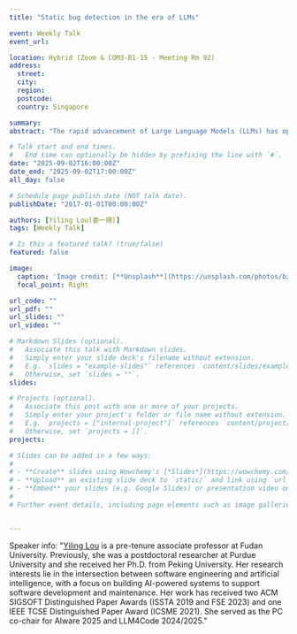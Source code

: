 ```yaml
---
title: "Static bug detection in the era of LLMs"

event: Weekly Talk
event_url: 

location: Hybrid (Zoom & COM3-B1-15 - Meeting Rm 92)
address:
  street: 
  city: 
  region: 
  postcode:
  country: Singapore

summary: 
abstract: "The rapid advancement of Large Language Models (LLMs) has opened new opportunities for static bug and vulnerability detection, offering complementary insights to traditional static analysis. In this talk, I will present our recent work on LLM-based static bug detection, highlighting how LLMs can extend the knowledge boundary of static analysis to achieve higher precision and recall in bug detection. Moreover, I will also discuss the promise and the limitations of LLMs in practical vulnerability detection."

# Talk start and end times.
#   End time can optionally be hidden by prefixing the line with `#`.
date: "2025-09-02T16:00:00Z"
date_end: "2025-09-02T17:00:00Z"
all_day: false

# Schedule page publish date (NOT talk date).
publishDate: "2017-01-01T00:00:00Z"

authors: [Yiling Lou(娄一翎)]
tags: [Weekly Talk]

# Is this a featured talk? (true/false)
featured: false

image:
  caption: 'Image credit: [**Unsplash**](https://unsplash.com/photos/bzdhc5b3Bxs)'
  focal_point: Right

url_code: ""
url_pdf: ""
url_slides: ""
url_video: ""

# Markdown Slides (optional).
#   Associate this talk with Markdown slides.
#   Simply enter your slide deck's filename without extension.
#   E.g. `slides = "example-slides"` references `content/slides/example-slides.md`.
#   Otherwise, set `slides = ""`.
slides:

# Projects (optional).
#   Associate this post with one or more of your projects.
#   Simply enter your project's folder or file name without extension.
#   E.g. `projects = ["internal-project"]` references `content/project/deep-learning/index.md`.
#   Otherwise, set `projects = []`.
projects:

# Slides can be added in a few ways:
# 
# - **Create** slides using Wowchemy's [*Slides*](https://wowchemy.com/docs/managing-content/#create-slides) feature and link using `slides` parameter in the front matter of the talk file
# - **Upload** an existing slide deck to `static/` and link using `url_slides` parameter in the front matter of the talk file
# - **Embed** your slides (e.g. Google Slides) or presentation video on this page using [shortcodes](https://wowchemy.com/docs/writing-markdown-latex/).
# 
# Further event details, including page elements such as image galleries, can be added to the body of this page.


---
```


Speaker info: "[Yiling Lou](https://yilinglou.github.io/) is a pre-tenure associate professor at Fudan University. Previously, she was a postdoctoral researcher at Purdue University and she received her Ph.D. from Peking University. Her research interests lie in the intersection between software engineering and artificial intelligence, with a focus on building AI-powered systems to support software development and maintenance. Her work has received two ACM SIGSOFT Distinguished Paper Awards (ISSTA 2019 and FSE 2023) and one IEEE TCSE Distinguished Paper Award (ICSME 2021). She served as the PC co-chair for AIware 2025 and LLM4Code 2024/2025."